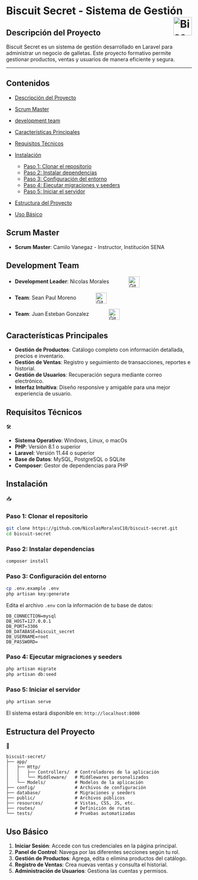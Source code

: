 # Biscuit Secret - Sistema de Gestión <img src="https://github.com/user-attachments/assets/2ec2e5ef-5be4-424e-b492-c18e028fa50b" width="50" height="50" alt="Biscuit Secret Logo" align="right">

## Descripción del Proyecto

Biscuit Secret es un sistema de gestión desarrollado en Laravel para administrar un negocio de galletas. Este proyecto formativo permite gestionar productos, ventas y usuarios de manera eficiente y segura.

---

## Contenidos

* [Descripción del Proyecto](#descripción-del-proyecto)
* [Scrum Master](#scrum-master)
* [development team](#development-team)
* [Características Principales](#características-principales)
* [Requisitos Técnicos](#requisitos-técnicos)
* [Instalación](#instalación)

  * [Paso 1: Clonar el repositorio](#paso-1-clonar-el-repositorio)
  * [Paso 2: Instalar dependencias](#paso-2-instalar-dependencias)
  * [Paso 3: Configuración del entorno](#paso-3-configuración-del-entorno)
  * [Paso 4: Ejecutar migraciones y seeders](#paso-4-ejecutar-migraciones-y-seeders)
  * [Paso 5: Iniciar el servidor](#paso-5-iniciar-el-servidor)
* [Estructura del Proyecto](#estructura-del-proyecto)
* [Uso Básico](#uso-básico)


## Scrum Master 

- **Scrum Master**: Camilo Vanegaz - Instructor, Institución SENA

## Development Team 

- <strong>Development Leader</strong>: Nicolas Morales
  <a href="https://github.com/NicolasMoralesC10" target="_blank" rel="noopener noreferrer">
    <img
      src="https://img.shields.io/badge/github-%23121011.svg?style=for-the-badge&logo=github&logoColor=white"
      alt="GitHub"
      align="center"
      height="30"
      style="margin-left:3.5em;"
    />
  </a>

- <strong>Team</strong>: Sean Paul Moreno
  <a href="https://github.com/Paul4357" target="_blank" rel="noopener noreferrer">
    <img
      src="https://img.shields.io/badge/github-%23121011.svg?style=for-the-badge&logo=github&logoColor=white"
      alt="GitHub"
      align="center"
      height="30"
      style="margin-left:3.5em;"
    />
  </a>

- <strong>Team</strong>: Juan Esteban Gonzalez
  <a href="https://github.com/JuanesGonzalez17" target="_blank" rel="noopener noreferrer">
    <img
      src="https://img.shields.io/badge/github-%23121011.svg?style=for-the-badge&logo=github&logoColor=white"
      alt="GitHub"
      align="center"
      height="30"
      style="margin-left:3.5em;"
    />
  </a>

## Características Principales 

- **Gestión de Productos**: Catálogo completo con información detallada, precios e inventario.
- **Gestión de Ventas**: Registro y seguimiento de transacciones, reportes e historial.
- **Gestión de Usuarios**: Recuperación segura mediante correo electrónico.
- **Interfaz Intuitiva**: Diseño responsive y amigable para una mejor experiencia de usuario.

## Requisitos Técnicos 
🛠️

- **Sistema Operativo**: Windows, Linux, o macOs 
- **PHP**: Versión 8.1 o superior
- **Laravel**: Versión 11.44 o superior
- **Base de Datos**: MySQL, PostgreSQL o SQLite
- **Composer**: Gestor de dependencias para PHP

## Instalación 
📥

### Paso 1: Clonar el repositorio

```bash
git clone https://github.com/NicolasMoralesC10/biscuit-secret.git
cd biscuit-secret
```

### Paso 2: Instalar dependencias

```bash
composer install
```

### Paso 3: Configuración del entorno

```bash
cp .env.example .env
php artisan key:generate
```

Edita el archivo `.env` con la información de tu base de datos:

```
DB_CONNECTION=mysql
DB_HOST=127.0.0.1
DB_PORT=3306
DB_DATABASE=biscuit_secret
DB_USERNAME=root
DB_PASSWORD=
```

### Paso 4: Ejecutar migraciones y seeders

```bash
php artisan migrate
php artisan db:seed
```

### Paso 5: Iniciar el servidor

```bash
php artisan serve
```

El sistema estará disponible en: `http://localhost:8000`

## Estructura del Proyecto 
📁

```
biscuit-secret/
├── app/
│   ├── Http/
│   │   ├── Controllers/  # Controladores de la aplicación
│   │   └── Middleware/   # Middlewares personalizados
│   └── Models/           # Modelos de la aplicación
├── config/               # Archivos de configuración
├── database/             # Migraciones y seeders
├── public/               # Archivos públicos
├── resources/            # Vistas, CSS, JS, etc.
├── routes/               # Definición de rutas
└── tests/                # Pruebas automatizadas
```

## Uso Básico 

1. **Iniciar Sesión**: Accede con tus credenciales en la página principal.
2. **Panel de Control**: Navega por las diferentes secciones según tu rol.
3. **Gestión de Productos**: Agrega, edita o elimina productos del catálogo.
4. **Registro de Ventas**: Crea nuevas ventas y consulta el historial.
5. **Administración de Usuarios**: Gestiona las cuentas y permisos.
